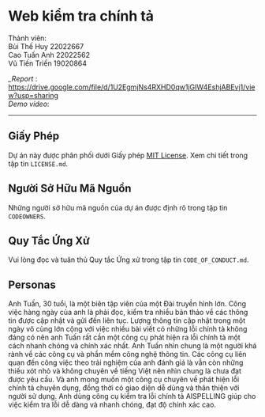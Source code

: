 # Web kiểm tra chính tả 

Thành viên:<br>
Bùi Thế Huy 22022667 <br>
Cao Tuấn Anh 22022562 <br>
Vũ Tiến Triển 19020864



*__Report_* : https://drive.google.com/file/d/1U2EgmjNs4RXHD0qw1jGIW4EshjABEvj1/view?usp=sharing <br>
*Demo video*: 

________________________________________________________________________________________________________________________________



## Giấy Phép

Dự án này được phân phối dưới Giấy phép [MIT License](LICENSE.md). Xem chi tiết trong tập tin `LICENSE.md`.

## Người Sở Hữu Mã Nguồn

Những người sở hữu mã nguồn của dự án được định rõ trong tập tin `CODEOWNERS`.

## Quy Tắc Ứng Xử

Vui lòng đọc và tuân thủ Quy tắc Ứng xử trong tập tin `CODE_OF_CONDUCT.md`.

## Personas

Anh Tuấn, 30 tuổi, là một biên tập viên của một Đài truyền hình lớn. Công việc hàng ngày của anh là phải đọc, kiểm tra nhiều bản thảo về các thông tin được cập nhật và gửi đến liên tục. Lượng thông tin cập nhật trong một ngày vô cùng lớn cộng với việc nhiều bài viết có những lỗi chính tả không đáng có nên anh Tuấn rất cần một công cụ phát hiện ra lỗi chính tả một cách nhanh chóng và chính xác nhất.
Anh Tuấn nhìn chung là một người khá rành về các công cụ và phần mềm công nghệ thông tin. Các công cụ liên quan đến công việc theo trải nghiệm của anh đánh giá là vẫn còn những thiếu xót nhỏ và không chuyên về tiếng Việt nên nhìn chung là chưa đạt được yêu cầu. Và anh mong muốn một công cụ chuyên về phát hiện lỗi chính tả chuyên dụng, đồng thời có giao diện dễ dùng và thân thiện với người sử dụng. Anh dùng công cụ kiểm tra lỗi chính tả AISPELLING giúp cho việc kiểm tra lỗi dễ dàng và nhanh chóng, đạt độ chính xác cao.
